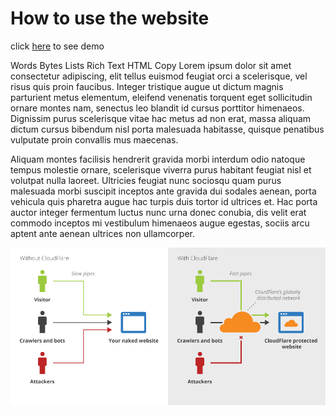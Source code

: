 # How to use the website

click [here](https://www.markdownguide.org/) to see demo


Words Bytes Lists Rich Text HTML Copy Lorem ipsum dolor sit amet consectetur adipiscing, elit tellus euismod feugiat orci a scelerisque, vel risus quis proin faucibus. Integer tristique augue ut dictum magnis parturient metus elementum, eleifend venenatis torquent eget sollicitudin ornare montes nam, senectus leo blandit id cursus porttitor himenaeos. Dignissim purus scelerisque vitae hac metus ad non erat, massa aliquam dictum cursus bibendum nisl porta malesuada habitasse, quisque penatibus vulputate proin convallis mus maecenas.

Aliquam montes facilisis hendrerit gravida morbi interdum odio natoque tempus molestie ornare, scelerisque viverra purus habitant feugiat nisl et volutpat nulla laoreet. Ultricies feugiat nunc sociosqu quam purus malesuada morbi suscipit inceptos ante gravida dui sodales aenean, porta vehicula quis pharetra augue hac turpis duis tortor id ultrices et. Hac porta auctor integer fermentum luctus nunc urna donec conubia, dis velit erat commodo inceptos mi vestibulum himenaeos augue egestas, sociis arcu aptent ante aenean ultrices non ullamcorper.

![alt text](cloudflaresema.png)
